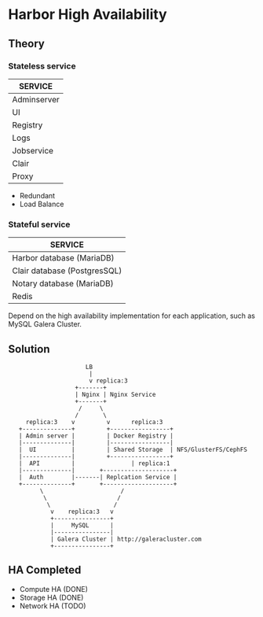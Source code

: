 # Harbor High Availability

## Theory

### Stateless service

| SERVICE     |
| ----------- |
| Adminserver |
| UI          |
| Registry    |
| Logs        |
| Jobservice  |
| Clair       |
| Proxy       |

- Redundant
- Load Balance

### Stateful service

| SERVICE                      |
| ---------------------------- |
| Harbor database (MariaDB)    |
| Clair database (PostgresSQL) |
| Notary database (MariaDB)    |
| Redis                        |

Depend on the high availability implementation for each application, such as
MySQL Galera Cluster.

## Solution

```text
                      LB
                       |
                       v replica:3
                   +-------+
                   | Nginx | Nginx Service
                   +-------+
                    /     \
                   /       \
     replica:3    v         v      replica:3
   +--------------+         +-----------------+
   | Admin server |         | Docker Registry |
   |--------------|         |-----------------|
   |  UI          |         | Shared Storage  | NFS/GlusterFS/CephFS
   |--------------|         +-----------------+
   |  API         |                | replica:1
   |--------------|       +--------------------+
   |  Auth        |-------| Replcation Service |
   +--------------+       +--------------------+
         \                      /
          \                    /
           \                  /
            v    replica:3   v
            +----------------+
            |     MySQL      |
            |----------------|
            | Galera Cluster | http://galeracluster.com
            +----------------+
```

## HA Completed

- Compute HA (DONE)
- Storage HA (DONE)
- Network HA (TODO)
